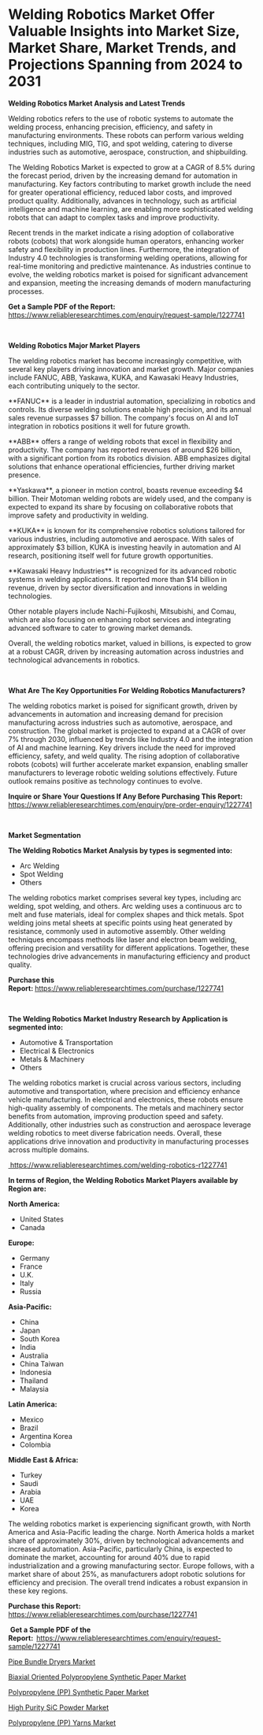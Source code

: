 <p><h1>Welding Robotics Market Offer Valuable Insights into Market Size, Market Share, Market Trends, and Projections Spanning from 2024 to 2031</h1></p><p><strong>Welding Robotics Market Analysis and Latest Trends</strong></p>
<p><p>Welding robotics refers to the use of robotic systems to automate the welding process, enhancing precision, efficiency, and safety in manufacturing environments. These robots can perform various welding techniques, including MIG, TIG, and spot welding, catering to diverse industries such as automotive, aerospace, construction, and shipbuilding.</p><p>The Welding Robotics Market is expected to grow at a CAGR of 8.5% during the forecast period, driven by the increasing demand for automation in manufacturing. Key factors contributing to market growth include the need for greater operational efficiency, reduced labor costs, and improved product quality. Additionally, advances in technology, such as artificial intelligence and machine learning, are enabling more sophisticated welding robots that can adapt to complex tasks and improve productivity.</p><p>Recent trends in the market indicate a rising adoption of collaborative robots (cobots) that work alongside human operators, enhancing worker safety and flexibility in production lines. Furthermore, the integration of Industry 4.0 technologies is transforming welding operations, allowing for real-time monitoring and predictive maintenance. As industries continue to evolve, the welding robotics market is poised for significant advancement and expansion, meeting the increasing demands of modern manufacturing processes.</p></p>
<p><strong>Get a Sample PDF of the Report:&nbsp;</strong> <a href="https://www.reliableresearchtimes.com/enquiry/request-sample/1227741?utm_campaign=1454&utm_medium=2&utm_source=Github&utm_content=ia&utm_term=15102024&utm_id=welding-robotics">https://www.reliableresearchtimes.com/enquiry/request-sample/1227741</a></p>
<p>&nbsp;</p>
<p><strong>Welding Robotics Major Market Players</strong></p>
<p><p>The welding robotics market has become increasingly competitive, with several key players driving innovation and market growth. Major companies include FANUC, ABB, Yaskawa, KUKA, and Kawasaki Heavy Industries, each contributing uniquely to the sector.</p><p>**FANUC** is a leader in industrial automation, specializing in robotics and controls. Its diverse welding solutions enable high precision, and its annual sales revenue surpasses $7 billion. The company's focus on AI and IoT integration in robotics positions it well for future growth.</p><p>**ABB** offers a range of welding robots that excel in flexibility and productivity. The company has reported revenues of around $26 billion, with a significant portion from its robotics division. ABB emphasizes digital solutions that enhance operational efficiencies, further driving market presence.</p><p>**Yaskawa**, a pioneer in motion control, boasts revenue exceeding $4 billion. Their Motoman welding robots are widely used, and the company is expected to expand its share by focusing on collaborative robots that improve safety and productivity in welding.</p><p>**KUKA** is known for its comprehensive robotics solutions tailored for various industries, including automotive and aerospace. With sales of approximately $3 billion, KUKA is investing heavily in automation and AI research, positioning itself well for future growth opportunities.</p><p>**Kawasaki Heavy Industries** is recognized for its advanced robotic systems in welding applications. It reported more than $14 billion in revenue, driven by sector diversification and innovations in welding technologies.</p><p>Other notable players include Nachi-Fujikoshi, Mitsubishi, and Comau, which are also focusing on enhancing robot services and integrating advanced software to cater to growing market demands.</p><p>Overall, the welding robotics market, valued in billions, is expected to grow at a robust CAGR, driven by increasing automation across industries and technological advancements in robotics.</p></p>
<p>&nbsp;</p>
<p><strong>What Are The Key Opportunities For Welding Robotics Manufacturers?</strong></p>
<p><p>The welding robotics market is poised for significant growth, driven by advancements in automation and increasing demand for precision manufacturing across industries such as automotive, aerospace, and construction. The global market is projected to expand at a CAGR of over 7% through 2030, influenced by trends like Industry 4.0 and the integration of AI and machine learning. Key drivers include the need for improved efficiency, safety, and weld quality. The rising adoption of collaborative robots (cobots) will further accelerate market expansion, enabling smaller manufacturers to leverage robotic welding solutions effectively. Future outlook remains positive as technology continues to evolve.</p></p>
<p><strong>Inquire or Share Your Questions If Any Before Purchasing This Report:</strong> <a href="https://www.reliableresearchtimes.com/enquiry/pre-order-enquiry/1227741?utm_campaign=1454&utm_medium=2&utm_source=Github&utm_content=ia&utm_term=15102024&utm_id=welding-robotics">https://www.reliableresearchtimes.com/enquiry/pre-order-enquiry/1227741</a></p>
<p>&nbsp;</p>
<p><strong>Market Segmentation</strong></p>
<p><strong>The Welding Robotics Market Analysis by types is segmented into:</strong></p>
<p><ul><li>Arc Welding</li><li>Spot Welding</li><li>Others</li></ul></p>
<p><p>The welding robotics market comprises several key types, including arc welding, spot welding, and others. Arc welding uses a continuous arc to melt and fuse materials, ideal for complex shapes and thick metals. Spot welding joins metal sheets at specific points using heat generated by resistance, commonly used in automotive assembly. Other welding techniques encompass methods like laser and electron beam welding, offering precision and versatility for different applications. Together, these technologies drive advancements in manufacturing efficiency and product quality.</p></p>
<p><strong>Purchase this Report:&nbsp;</strong><a href="https://www.reliableresearchtimes.com/purchase/1227741?utm_campaign=1454&utm_medium=2&utm_source=Github&utm_content=ia&utm_term=15102024&utm_id=welding-robotics">https://www.reliableresearchtimes.com/purchase/1227741</a></p>
<p>&nbsp;</p>
<p><strong>The Welding Robotics Market Industry Research by Application is segmented into:</strong></p>
<p><ul><li>Automotive & Transportation</li><li>Electrical & Electronics</li><li>Metals & Machinery</li><li>Others</li></ul></p>
<p><p>The welding robotics market is crucial across various sectors, including automotive and transportation, where precision and efficiency enhance vehicle manufacturing. In electrical and electronics, these robots ensure high-quality assembly of components. The metals and machinery sector benefits from automation, improving production speed and safety. Additionally, other industries such as construction and aerospace leverage welding robotics to meet diverse fabrication needs. Overall, these applications drive innovation and productivity in manufacturing processes across multiple domains.</p></p>
<p><a href="https://www.reliableresearchtimes.com/welding-robotics-r1227741?utm_campaign=1454&utm_medium=2&utm_source=Github&utm_content=ia&utm_term=15102024&utm_id=welding-robotics">&nbsp;https://www.reliableresearchtimes.com/welding-robotics-r1227741</a></p>
<p><strong>In terms of Region, the Welding Robotics Market Players available by Region are:</strong></p>
<p>
    <p> <strong> North America: </strong>
        <ul>
            <li>United States</li>
            <li>Canada</li>
        </ul>
        </p> 
    <p> <strong> Europe: </strong>
        <ul>
            <li>Germany</li>
            <li>France</li>
            <li>U.K.</li>
            <li>Italy</li>
            <li>Russia</li>
        </ul>
        </p> 
    <p> <strong> Asia-Pacific: </strong>
        <ul>
            <li>China</li>
            <li>Japan</li>
            <li>South Korea</li>
            <li>India</li>
            <li>Australia</li>
            <li>China Taiwan</li>
            <li>Indonesia</li>
            <li>Thailand</li>
            <li>Malaysia</li>
        </ul>
        </p> 
    <p> <strong> Latin America: </strong>
        <ul>
            <li>Mexico</li>
            <li>Brazil</li>
            <li>Argentina Korea</li>
            <li>Colombia</li>
        </ul>
        </p> 
    <p> <strong> Middle East & Africa: </strong>
        <ul>
            <li>Turkey</li>
            <li>Saudi</li>
            <li>Arabia</li>
            <li>UAE</li>
            <li>Korea</li>
        </ul>
    </p>
    </p>
<p><p>The welding robotics market is experiencing significant growth, with North America and Asia-Pacific leading the charge. North America holds a market share of approximately 30%, driven by technological advancements and increased automation. Asia-Pacific, particularly China, is expected to dominate the market, accounting for around 40% due to rapid industrialization and a growing manufacturing sector. Europe follows, with a market share of about 25%, as manufacturers adopt robotic solutions for efficiency and precision. The overall trend indicates a robust expansion in these key regions.</p></p>
<p><strong>Purchase this Report: </strong><a href="https://www.reliableresearchtimes.com/purchase/1227741?utm_campaign=1454&utm_medium=2&utm_source=Github&utm_content=ia&utm_term=15102024&utm_id=welding-robotics">https://www.reliableresearchtimes.com/purchase/1227741</a></p>
<p>&nbsp;<strong>Get a Sample PDF of the Report:&nbsp;&nbsp;</strong><a href="https://www.reliableresearchtimes.com/enquiry/request-sample/1227741?utm_campaign=1454&utm_medium=2&utm_source=Github&utm_content=ia&utm_term=15102024&utm_id=welding-robotics">https://www.reliableresearchtimes.com/enquiry/request-sample/1227741</a></p>
<p><strong></strong></p>
<p><p><a href="https://www.linkedin.com/pulse/deep-dive-pipe-bundle-dryers-market-itstrends-segmentation-ddpoe?trk=public_post_embed_feed-article-content&utm_campaign=1454&utm_medium=2&utm_source=Github&utm_content=ia&utm_term=15102024&utm_id=welding-robotics">Pipe Bundle Dryers Market</a></p><p><a href="https://www.linkedin.com/pulse/navigating-global-biaxial-oriented-polypropylene-synthetic-l0j8e?trk=public_post_embed_feed-article-content&utm_campaign=1454&utm_medium=2&utm_source=Github&utm_content=ia&utm_term=15102024&utm_id=welding-robotics">Biaxial Oriented Polypropylene Synthetic Paper Market</a></p><p><a href="https://www.linkedin.com/pulse/polypropylene-pp-synthetic-paper-market-segmentation-applications-lmhge?trk=public_post_embed_feed-article-content&utm_campaign=1454&utm_medium=2&utm_source=Github&utm_content=ia&utm_term=15102024&utm_id=welding-robotics">Polypropylene (PP) Synthetic Paper Market</a></p><p><a href="https://github.com/provorikovar/Market-Research-Report-List-6/blob/main/high-purity-sic-powder-market.md?utm_campaign=1454&utm_medium=2&utm_source=Github&utm_content=ia&utm_term=15102024&utm_id=welding-robotics">High Purity SiC Powder Market</a></p><p><a href="https://www.linkedin.com/pulse/polypropylene-pp-yarns-market-segmentation-geographical-regions-zjn2f?trk=public_post_embed_feed-article-content&utm_campaign=1454&utm_medium=2&utm_source=Github&utm_content=ia&utm_term=15102024&utm_id=welding-robotics">Polypropylene (PP) Yarns Market</a></p></p>